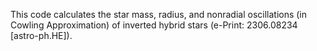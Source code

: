 This code calculates the star mass, radius, and nonradial oscillations (in Cowling Approximation) of inverted hybrid stars (e-Print: 2306.08234 [astro-ph.HE]). 

